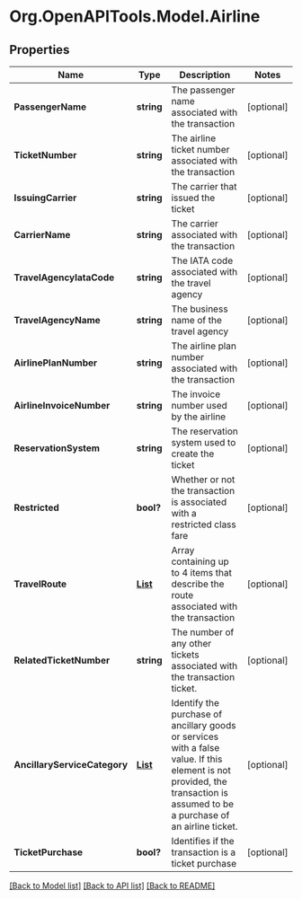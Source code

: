 # Org.OpenAPITools.Model.Airline
## Properties

Name | Type | Description | Notes
------------ | ------------- | ------------- | -------------
**PassengerName** | **string** | The passenger name associated with the transaction | [optional] 
**TicketNumber** | **string** | The airline ticket number associated with the transaction | [optional] 
**IssuingCarrier** | **string** | The carrier that issued the ticket | [optional] 
**CarrierName** | **string** | The carrier associated with the transaction | [optional] 
**TravelAgencyIataCode** | **string** | The IATA code associated with the travel agency | [optional] 
**TravelAgencyName** | **string** | The business name of the travel agency | [optional] 
**AirlinePlanNumber** | **string** | The airline plan number associated with the transaction | [optional] 
**AirlineInvoiceNumber** | **string** | The invoice number used by the airline | [optional] 
**ReservationSystem** | **string** | The reservation system used to create the ticket | [optional] 
**Restricted** | **bool?** | Whether or not the transaction is associated with a restricted class fare | [optional] 
**TravelRoute** | [**List<AirlineTravelRoute>**](AirlineTravelRoute.md) | Array containing up to 4 items that describe the route associated with the transaction | [optional] 
**RelatedTicketNumber** | **string** | The number of any other tickets associated with the transaction ticket. | [optional] 
**AncillaryServiceCategory** | [**List<AirlineAncillaryServiceCategory>**](AirlineAncillaryServiceCategory.md) | Identify the purchase of ancillary goods or services with a false value. If this element is not provided, the transaction is assumed to be a purchase of an airline ticket. | [optional] 
**TicketPurchase** | **bool?** | Identifies if the transaction is a ticket purchase | [optional] 

[[Back to Model list]](../README.md#documentation-for-models) [[Back to API list]](../README.md#documentation-for-api-endpoints) [[Back to README]](../README.md)

